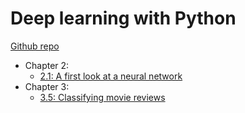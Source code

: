 # Deep learning with Python

[Github repo](https://github.com/fchollet/deep-learning-with-python-notebooks)

* Chapter 2:
    * [2.1: A first look at a neural network](https://nbviewer.jupyter.org/github/qinhanmin2014/Learning-Materials/blob/master/Deep%20Learning%20with%20Python/2.1-a-first-look-at-a-neural-network.ipynb)
* Chapter 3:
    * [3.5: Classifying movie reviews](https://nbviewer.jupyter.org/github/qinhanmin2014/Learning-Materials/blob/master/Deep%20Learning%20with%20Python/3.5-classifying-movie-reviews.ipynb)
